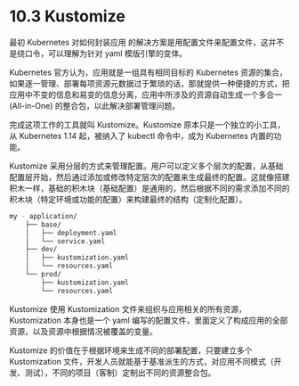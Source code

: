 # 10.3 Kustomize

最初 Kubernetes 对如何封装应用 的解决方案是用配置文件来配置文件，这并不是绕口令，可以理解为针对 yaml 模版引擎的变体。

Kubernetes 官方认为，应用就是一组具有相同目标的 Kubernetes 资源的集合，如果逐一管理、部署每项资源元数据过于繁琐的话，那就提供一种便捷的方式，把应用中不变的信息和易变的信息分离，应用中所涉及的资源自动生成一个多合一(All-in-One) 的整合包，以此解决部署管理问题。

完成这项工作的工具就叫 Kustomize。Kustomize 原本只是一个独立的小工具，从 Kubernetes 1.14 起，被纳入了 kubectl 命令中，成为 Kubernetes 内置的功能。

Kustomize 采用分层的方式来管理配置。用户可以定义多个层次的配置，从基础配置层开始，然后通过添加或修改特定层次的配置来生成最终的配置。这就像搭建积木一样，基础的积木块（基础配置）是通用的，然后根据不同的需求添加不同的积木块（特定环境或功能的配置）来构建最终的结构（定制化配置）。

```bash
my - application/
    ├── base/
    │   ├── deployment.yaml
    │   └── service.yaml
    ├── dev/
    │   ├── kustomization.yaml
    │   └── resources.yaml
    └── prod/
        ├── kustomization.yaml
        └── resources.yaml
```

Kustomize 使用 Kustomization 文件来组织与应用相关的所有资源，Kustomization 本身也是一个 yaml 编写的配置文件，里面定义了构成应用的全部资源，以及资源中根据情况被覆盖的变量。

Kustomize 的价值在于根据环境来生成不同的部署配置，只要建立多个 Kustomization 文件，开发人员就能基于基准派生的方式，对应用不同模式（开发、测试），不同的项目（客制）定制出不同的资源整合包。

